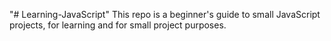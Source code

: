 "# Learning-JavaScript" 
This repo is a beginner's guide to small JavaScript projects, for learning and for small project purposes.
